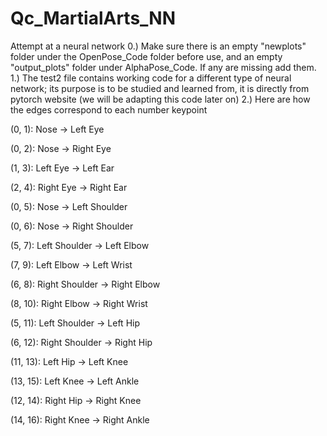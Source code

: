 # Qc_MartialArts_NN
Attempt at a neural network
0.) Make sure there is an empty "newplots" folder under the OpenPose_Code folder before use, and an empty "output_plots" folder under AlphaPose_Code. If any are missing add them.
1.) The test2 file contains working code for a different type of neural network; its purpose is to be studied and learned from, it is directly from pytorch website (we will be adapting this code later on)
2.) Here are how the edges correspond to each number keypoint 

(0, 1): Nose → Left Eye

(0, 2): Nose → Right Eye

(1, 3): Left Eye → Left Ear

(2, 4): Right Eye → Right Ear

(0, 5): Nose → Left Shoulder

(0, 6): Nose → Right Shoulder

(5, 7): Left Shoulder → Left Elbow

(7, 9): Left Elbow → Left Wrist

(6, 8): Right Shoulder → Right Elbow

(8, 10): Right Elbow → Right Wrist

(5, 11): Left Shoulder → Left Hip

(6, 12): Right Shoulder → Right Hip

(11, 13): Left Hip → Left Knee

(13, 15): Left Knee → Left Ankle

(12, 14): Right Hip → Right Knee

(14, 16): Right Knee → Right Ankle
